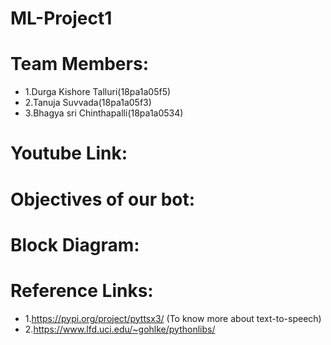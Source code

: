# ML-Project1
# Team Members:
  + 1.Durga Kishore Talluri(18pa1a05f5)
  + 2.Tanuja Suvvada(18pa1a05f3)
  + 3.Bhagya sri Chinthapalli(18pa1a0534)
# Youtube Link:

# Objectives of our bot:

# Block Diagram:

# Reference Links:
+ 1.https://pypi.org/project/pyttsx3/ (To know more about text-to-speech)
+ 2.https://www.lfd.uci.edu/~gohlke/pythonlibs/ 
